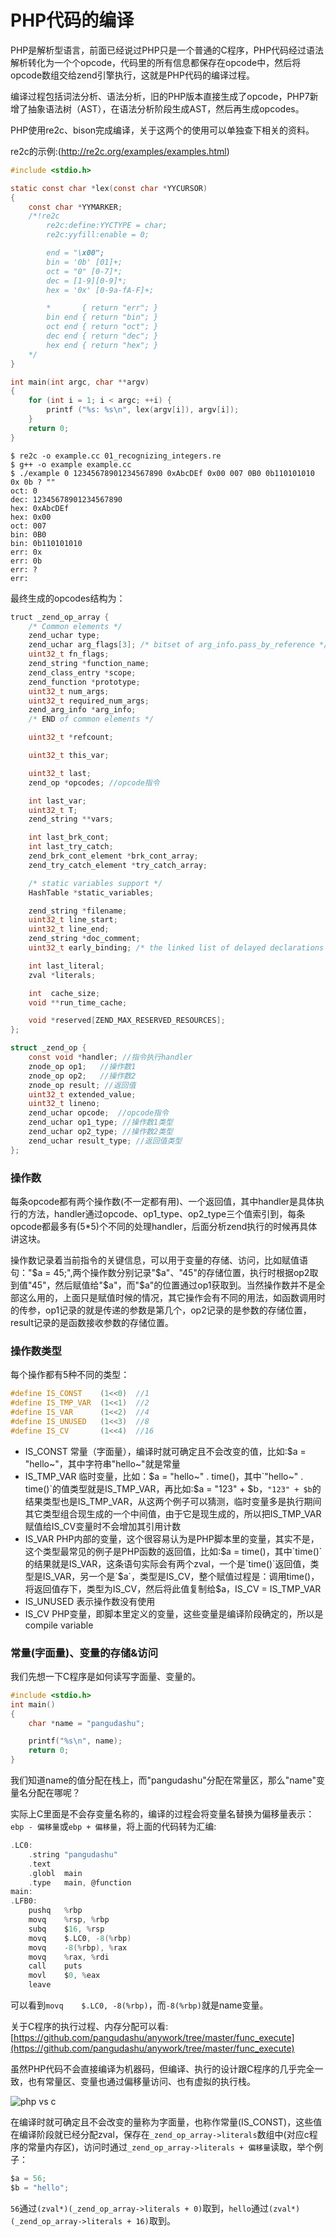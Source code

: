 # PHP代码的编译

PHP是解析型语言，前面已经说过PHP只是一个普通的C程序，PHP代码经过语法解析转化为一个个opcode，代码里的所有信息都保存在opcode中，然后将opcode数组交给zend引擎执行，这就是PHP代码的编译过程。

编译过程包括词法分析、语法分析，旧的PHP版本直接生成了opcode，PHP7新增了抽象语法树（AST），在语法分析阶段生成AST，然后再生成opcodes。

PHP使用re2c、bison完成编译，关于这两个的使用可以单独查下相关的资料。

re2c的示例:(http://re2c.org/examples/examples.html)
```c
#include <stdio.h>

static const char *lex(const char *YYCURSOR)
{
    const char *YYMARKER;
    /*!re2c
        re2c:define:YYCTYPE = char;
        re2c:yyfill:enable = 0;

        end = "\x00";
        bin = '0b' [01]+;
        oct = "0" [0-7]*;
        dec = [1-9][0-9]*;
        hex = '0x' [0-9a-fA-F]+;

        *       { return "err"; }
        bin end { return "bin"; }
        oct end { return "oct"; }
        dec end { return "dec"; }
        hex end { return "hex"; }
    */
}

int main(int argc, char **argv)
{
    for (int i = 1; i < argc; ++i) {
        printf ("%s: %s\n", lex(argv[i]), argv[i]);
    }
    return 0;
}
```
```
$ re2c -o example.cc 01_recognizing_integers.re
$ g++ -o example example.cc
$ ./example 0 12345678901234567890 0xAbcDEf 0x00 007 0B0 0b110101010 0x 0b ? ""
oct: 0
dec: 12345678901234567890
hex: 0xAbcDEf
hex: 0x00
oct: 007
bin: 0B0
bin: 0b110101010
err: 0x
err: 0b
err: ?
err:
```

最终生成的opcodes结构为：

```c
truct _zend_op_array {
    /* Common elements */
    zend_uchar type;
    zend_uchar arg_flags[3]; /* bitset of arg_info.pass_by_reference */
    uint32_t fn_flags;
    zend_string *function_name;
    zend_class_entry *scope;
    zend_function *prototype;
    uint32_t num_args;
    uint32_t required_num_args;
    zend_arg_info *arg_info;
    /* END of common elements */

    uint32_t *refcount;

    uint32_t this_var;

    uint32_t last;
    zend_op *opcodes; //opcode指令

    int last_var;
    uint32_t T;
    zend_string **vars;

    int last_brk_cont;
    int last_try_catch;
    zend_brk_cont_element *brk_cont_array;
    zend_try_catch_element *try_catch_array;

    /* static variables support */
    HashTable *static_variables;

    zend_string *filename;
    uint32_t line_start;
    uint32_t line_end;
    zend_string *doc_comment;
    uint32_t early_binding; /* the linked list of delayed declarations */

    int last_literal;
    zval *literals;

    int  cache_size;
    void **run_time_cache;

    void *reserved[ZEND_MAX_RESERVED_RESOURCES];
};

struct _zend_op {
    const void *handler; //指令执行handler
    znode_op op1;   //操作数1
    znode_op op2;   //操作数2
    znode_op result; //返回值
    uint32_t extended_value; 
    uint32_t lineno; 
    zend_uchar opcode;  //opcode指令
    zend_uchar op1_type; //操作数1类型
    zend_uchar op2_type; //操作数2类型
    zend_uchar result_type; //返回值类型
};
```
### 操作数

每条opcode都有两个操作数(不一定都有用)、一个返回值，其中handler是具体执行的方法，handler通过opcode、op1_type、op2_type三个值索引到，每条opcode都最多有(5*5)个不同的处理handler，后面分析zend执行的时候再具体讲这块。

操作数记录着当前指令的关键信息，可以用于变量的存储、访问，比如赋值语句："$a = 45;",两个操作数分别记录"$a"、"45"的存储位置，执行时根据op2取到值"45"，然后赋值给"$a"，而"$a"的位置通过op1获取到。当然操作数并不是全部这么用的，上面只是赋值时候的情况，其它操作会有不同的用法，如函数调用时的传参，op1记录的就是传递的参数是第几个，op2记录的是参数的存储位置，result记录的是函数接收参数的存储位置。

### 操作数类型

每个操作都有5种不同的类型：

```c
#define IS_CONST    (1<<0)  //1
#define IS_TMP_VAR  (1<<1)  //2
#define IS_VAR      (1<<2)  //4
#define IS_UNUSED   (1<<3)  //8
#define IS_CV       (1<<4)  //16
```
* IS_CONST    常量（字面量），编译时就可确定且不会改变的值，比如:$a = "hello~"，其中字符串"hello~"就是常量
* IS_TMP_VAR  临时变量，比如：$a = "hello~" . time()，其中`"hello~" . time()`的值类型就是IS_TMP_VAR，再比如:$a = "123" + $b，`"123" + $b`的结果类型也是IS_TMP_VAR，从这两个例子可以猜测，临时变量多是执行期间其它类型组合现生成的一个中间值，由于它是现生成的，所以把IS_TMP_VAR赋值给IS_CV变量时不会增加其引用计数
* IS_VAR      PHP内部的变量，这个很容易认为是PHP脚本里的变量，其实不是，这个类型最常见的例子是PHP函数的返回值，比如:$a = time()，其中`time()`的结果就是IS_VAR，这条语句实际会有两个zval，一个是`time()`返回值，类型是IS_VAR，另一个是`$a`，类型是IS_CV，整个赋值过程是：调用time()，将返回值存下，类型为IS_CV，然后将此值复制给$a，IS_CV = IS_TMP_VAR
* IS_UNUSED   表示操作数没有使用
* IS_CV       PHP变量，即脚本里定义的变量，这些变量是编译阶段确定的，所以是compile variable

### 常量(字面量)、变量的存储&访问

我们先想一下C程序是如何读写字面量、变量的。

```c
#include <stdio.h>
int main()
{
    char *name = "pangudashu";

    printf("%s\n", name);
    return 0;
}
```
我们知道name的值分配在栈上，而"pangudashu"分配在常量区，那么"name"变量名分配在哪呢？

实际上C里面是不会存变量名称的，编译的过程会将变量名替换为偏移量表示：`ebp - 偏移量`或`ebp + 偏移量`，将上面的代码转为汇编:
```c
.LC0:
    .string "pangudashu"
    .text
    .globl  main
    .type   main, @function
main:
.LFB0:
    pushq   %rbp
    movq    %rsp, %rbp
    subq    $16, %rsp
    movq    $.LC0, -8(%rbp)
    movq    -8(%rbp), %rax
    movq    %rax, %rdi
    call    puts
    movl    $0, %eax
    leave
```
可以看到`movq    $.LC0, -8(%rbp)`，而`-8(%rbp)`就是name变量。

关于C程序的执行过程、内存分配可以看:[https://github.com/pangudashu/anywork/tree/master/func_execute](https://github.com/pangudashu/anywork/tree/master/func_execute)


虽然PHP代码不会直接编译为机器码，但编译、执行的设计跟C程序的几乎完全一致，也有常量区、变量也通过偏移量访问、也有虚拟的执行栈。

![php vs c](img/php_vs_c.png)

在编译时就可确定且不会改变的量称为字面量，也称作常量(IS_CONST)，这些值在编译阶段就已经分配zval，保存在`_zend_op_array->literals`数组中(对应c程序的常量内存区)，访问时通过`_zend_op_array->literals + 偏移量`读取，举个例子：
```c
$a = 56;
$b = "hello";
```
`56`通过`(zval*)(_zend_op_array->literals + 0)`取到，`hello`通过`(zval*)(_zend_op_array->literals + 16)`取到。



